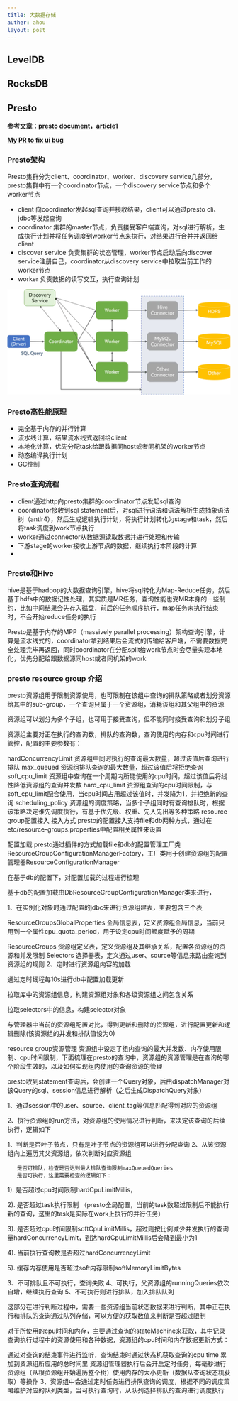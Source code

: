 ```yaml
---
title: 大数据存储
auther: ahou
layout: post
---
```


## LevelDB

## RocksDB

## Presto
**参考文章：[presto document](https://prestodb.io/docs/current/index.html)，[article1](https://www.cnblogs.com/pengpenghuhu/p/14279868.html)**

**[My PR to fix ui bug](https://github.com/prestodb/presto/pull/17329)**

### Presto架构

Presto集群分为client、coordinator、worker、discovery service几部分，presto集群中有一个coordinator节点，一个discovery service节点和多个worker节点  
- client
向coordinator发起sql查询并接收结果，client可以通过presto cli、jdbc等发起查询  
- coordinator
集群的master节点，负责接受客户端查询，对sql进行解析，生成执行计划并将任务调度到worker节点来执行，对结果进行合并并返回给client  
- discover service
负责集群的状态管理，worker节点启动后向discover service注册自己，coordinator从discovery service中拉取当前工作的worker节点  
- worker
负责数据的读写交互，执行查询计划  

![enter description here](./images/1658386935479.png)

### Presto高性能原理
- 完全基于内存的并行计算
- 流水线计算，结果流水线式返回给client
- 本地化计算，优先分配task给跟数据同host或者同机架的worker节点
- 动态编译执行计划
- GC控制

### Presto查询流程
- client通过http向presto集群的coordinator节点发起sql查询
- coordinator接收到sql statement后，对sql进行词法和语法解析生成抽象语法树（antlr4），然后生成逻辑执行计划，将执行计划转化为stage和task，然后将task调度到work节点执行
- worker通过connector从数据源读取数据并进行处理和传输
- 下游stage的worker接收上游节点的数据，继续执行本阶段的计算
- 

### Presto和Hive
hive是基于hadoop的大数据查询引擎，hive将sql转化为Map-Reduce任务，然后基于hdfs中的数据记性处理，其实质是MR任务，查询性能也受MR本身的一些制约，比如中间结果会先存入磁盘，前后的任务顺序执行，map任务未执行结束时，不会开始reduce任务的执行  

Presto是基于内存的MPP（massively parallel processing）架构查询引擎，计算是流水线式的，coordinator拿到结果后会流式的传输给客户端，不需要数据完全处理完毕再返回，同时coordinator在分配split给work节点时会尽量实现本地化，优先分配给跟数据源同host或者同机架的work  

### presto resource group 介绍
presto资源组用于限制资源使用，也可限制在该组中查询的排队策略或者划分资源给其中的sub-group，一个查询只属于一个资源组，消耗该组和其父组中的资源

资源组可以划分为多个子组，也可用于接受查询，但不能同时接受查询和划分子组

资源组主要对正在执行的查询数，排队的查询数，查询使用的内存和cpu时间进行管控，配置的主要参数有：

hardConcurrencyLimit  资源组中同时执行的查询最大数量，超过该值后查询进行排队
max_queued  资源组排队查询的最大数量，超过该值后将拒绝查询
soft_cpu_limit 资源组中查询在一个周期内所能使用的cpu时间，超过该值后将线性降低资源组的查询并发数
hard_cpu_limit  资源组查询的cpu时间限制，与soft_cpu_limit配合使用，当cpu时间占用超过该值时，并发降为1，并拒绝新的查询
scheduling_policy 资源组的调度策略，当多个子组同时有查询排队时，根据该策略决定谁先调度执行，有基于优先级、权重、先入先出等多种策略
resource group配置接入
接入方式
presto的配置接入支持file和db两种方式，通过在etc/resource-groups.properties中配置相关属性来设置

配置加载
presto通过插件的方式加载file和db的配置管理工厂类ResourceGroupConfigurationManagerFactory，工厂类用于创建资源组的配置管理器ResourceConfigurationManager

在基于db的配置下，对配置加载的过程进行梳理

基于db的配置加载由DbResourceGroupConfigurationManager类来进行，

1、在实例化对象时通过配置的jdbc来进行资源组建表，主要包含三个表

ResourceGroupsGlobalProperties  全局信息表，定义资源组全局信息，当前只用到一个属性cpu_quota_period，用于设定cpu时间额度赋予的周期

ResourceGroups 资源组定义表，定义资源组及其继承关系，配置各资源组的资源和并发限制
Selectors  选择器表，定义通过user、source等信息来路由查询到资源组的规则
2、定时进行资源组内容的加载

通过定时线程每10s进行db中配置加载更新

拉取库中的资源组信息，构建资源组对象和各级资源组之间包含关系

拉取selectors中的信息，构建selector对象

与管理器中当前的资源组配置对比，得到更新和删除的资源组，进行配置更新和逻辑删除(该资源组的并发和排队值设为0)

resource group资源管理
资源组中设定了组内查询的最大并发数、内存使用限制、cpu时间限制，下面梳理在presto的查询中，资源组的资源管理是在查询的哪个阶段生效的，以及如何实现组内使用的查询资源的管理

presto收到statement查询后，会创建一个Query对象，后由dispatchManager对该Query的sql、session信息进行解析（之后生成DispatchQuery对象）

1、通过session中的user、source、client_tag等信息匹配得到对应的资源组

2、执行资源组的run方法，对资源组的使用情况进行判断，来决定该查询的后续执行，逻辑如下

1、判断是否叶子节点，只有是叶子节点的资源组可以进行分配查询
2、从该资源组向上遍历其父资源组，依次判断对应资源组

       是否可排队，检查是否达到最大排队查询限制maxQueuedQueries
       是否可执行，这里需要检查的逻辑如下：

1). 是否超过cpu时间限制hardCpuLimitMillis，

2). 是否超过task执行限制  （presto全局配置，当前的task数超过限制后不能执行新的查询，这里的task是实际在work上执行的并行任务）

3). 是否超过cpu时间限制softCpuLimitMillis，超过则按比例减少并发执行的查询量hardConcurrencyLimit，到达hardCpuLimitMillis后会降到最小为1

4). 当前执行查询数是否超过hardConcurrencyLimit

5). 缓存内存使用是否超过soft内存限制softMemoryLimitBytes

3、不可排队且不可执行，查询失败
4、可执行，父资源组的runningQueries依次自增，继续执行查询
5、不可执行则进行排队，加入排队队列

这部分在进行判断过程中，需要一些资源组当前状态数据来进行判断，其中正在执行和排队的查询通过队列存储，可以方便的获取数值来判断是否超过限制

对于所使用的cpu时间和内存，主要通过查询的stateMachine来获取，其中记录查询执行过程中的资源使用和各种数据，资源组的cpu时间和内存数据更新方式：

通过对查询的结束事件进行监听，查询结束时通过状态机获取查询的cpu time 累加到资源组所应用的总时间里
资源组管理器执行后会开启定时任务，每毫秒进行资源组（从根资源组开始遍历整个树）使用内存的大小更新（数据从查询状态机获取）等操作
3、资源组中会通过定时任务进行排队查询的调度，根据不同的调度策略维护对应的队列类型，当可执行查询时，从队列选择排队的查询进行调度执行